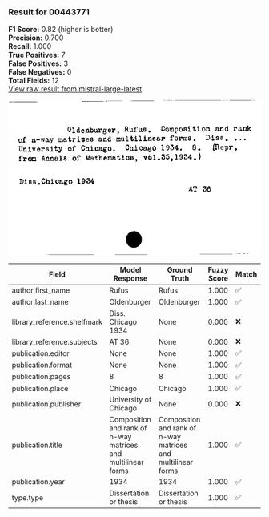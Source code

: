### Result for 00443771
**F1 Score:** 0.82 (higher is better)<br>**Precision:** 0.700<br>**Recall:** 1.000<br>**True Positives:** 7<br>**False Positives:** 3<br>**False Negatives:** 0<br>**Total Fields:** 12<br>[View raw result from mistral-large-latest](https://github.com/RISE-UNIBAS/humanities_data_benchmark/blob/main/results/2025-10-01/T0192/request_T0192_00443771.json)

<img src="https://github.com/RISE-UNIBAS/humanities_data_benchmark/blob/main/benchmarks/zettelkatalog/images/00443771.jpg?raw=true" alt="00443771" width="600px">

| Field | Model Response | Ground Truth | Fuzzy Score | Match |
|-------|----------------|--------------|-------------|-------|
| author.first_name | Rufus | Rufus | 1.000 | ✅ |
| author.last_name | Oldenburger | Oldenburger | 1.000 | ✅ |
| library_reference.shelfmark | Diss. Chicago 1934 | None | 0.000 | ❌ |
| library_reference.subjects | AT 36 | None | 0.000 | ❌ |
| publication.editor | None | None | 1.000 | ✅ |
| publication.format | None | None | 1.000 | ✅ |
| publication.pages | 8 | 8 | 1.000 | ✅ |
| publication.place | Chicago | Chicago | 1.000 | ✅ |
| publication.publisher | University of Chicago | None | 0.000 | ❌ |
| publication.title | Composition and rank of n-way matrices and multilinear forms | Composition and rank of n-way matrices and multilinear forms | 1.000 | ✅ |
| publication.year | 1934 | 1934 | 1.000 | ✅ |
| type.type | Dissertation or thesis | Dissertation or thesis | 1.000 | ✅ |
